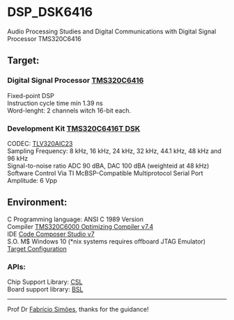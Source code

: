 # DSP_DSK6416
Audio Processing Studies and Digital Communications with Digital Signal Processor TMS320C6416

## Target:
### Digital Signal Processor [TMS320C6416](http://www.ti.com/lit/ds/symlink/tms320c6416.pdf)

Fixed-point DSP  
Instruction cycle time mín 1.39 ns  
Word-lenght: 2 channels witch 16-bit each. 

### Development Kit [TMS320C6416T DSK](http://c6000.spectrumdigital.com/dsk6416/V3/docs/dsk6416_TechRef.pdf)

CODEC: [TLV320AIC23](http://www.ti.com/lit/ds/symlink/tlv320aic23.pdf)  
Sampling Frequency: 8 kHz, 16 kHz, 24 kHz, 32 kHz, 44.1 kHz, 48 kHz and 96 kHz  
Signal-to-noise ratio ADC 90 dBA, DAC 100 dBA (weighteid at 48 kHz)  
Software Control Via TI McBSP-Compatible Multiprotocol Serial Port  
Amplitude: 6 Vpp

## Environment:
C Programming language: ANSI C 1989 Version  
Compiler [TMS320C6000 Optimizing Compiler v7.4](http://www.ti.com/lit/ug/spru187u/spru187u.pdf)  
IDE [Code Composer Studio v7](http://processors.wiki.ti.com/index.php/Download_CCS#Code_Composer_Studio_Version_7_Downloads)  
S.O. M$ Windows 10 (*nix systems requires offboard JTAG Emulator)  
[Target Configuration](target.md)

### APIs:
Chip Support Library: [CSL](http://processors.wiki.ti.com/index.php/Chip_support_library#C62x.2C_C671x.2C_C641x.2C_DM64x_Devices)  
Board support library: [BSL](http://c6000.spectrumdigital.com/dsk6416/V3/files/DSK6416.zip)  

***
Prof Dr [Fabrício Simões](http://www.ifba.edu.br/professores/fsimoes/), thanks for the guidance!